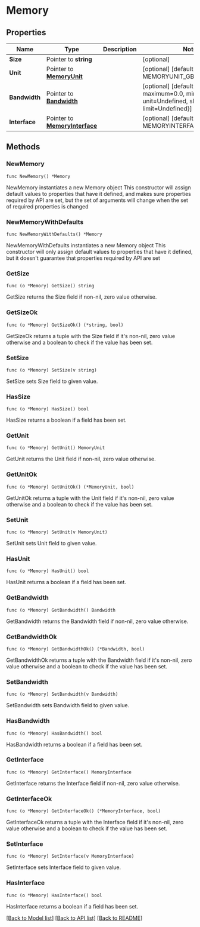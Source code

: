 # Memory

## Properties

Name | Type | Description | Notes
------------ | ------------- | ------------- | -------------
**Size** | Pointer to **string** |  | [optional] 
**Unit** | Pointer to [**MemoryUnit**](MemoryUnit.md) |  | [optional] [default to MEMORYUNIT_GB]
**Bandwidth** | Pointer to [**Bandwidth**](Bandwidth.md) |  | [optional] [default to {speed=0.0, maximum=0.0, minimum=0.0, unit=Undefined, sla=Undefined, limit=Undefined}]
**Interface** | Pointer to [**MemoryInterface**](MemoryInterface.md) |  | [optional] [default to MEMORYINTERFACE_UNDEFINED]

## Methods

### NewMemory

`func NewMemory() *Memory`

NewMemory instantiates a new Memory object
This constructor will assign default values to properties that have it defined,
and makes sure properties required by API are set, but the set of arguments
will change when the set of required properties is changed

### NewMemoryWithDefaults

`func NewMemoryWithDefaults() *Memory`

NewMemoryWithDefaults instantiates a new Memory object
This constructor will only assign default values to properties that have it defined,
but it doesn't guarantee that properties required by API are set

### GetSize

`func (o *Memory) GetSize() string`

GetSize returns the Size field if non-nil, zero value otherwise.

### GetSizeOk

`func (o *Memory) GetSizeOk() (*string, bool)`

GetSizeOk returns a tuple with the Size field if it's non-nil, zero value otherwise
and a boolean to check if the value has been set.

### SetSize

`func (o *Memory) SetSize(v string)`

SetSize sets Size field to given value.

### HasSize

`func (o *Memory) HasSize() bool`

HasSize returns a boolean if a field has been set.

### GetUnit

`func (o *Memory) GetUnit() MemoryUnit`

GetUnit returns the Unit field if non-nil, zero value otherwise.

### GetUnitOk

`func (o *Memory) GetUnitOk() (*MemoryUnit, bool)`

GetUnitOk returns a tuple with the Unit field if it's non-nil, zero value otherwise
and a boolean to check if the value has been set.

### SetUnit

`func (o *Memory) SetUnit(v MemoryUnit)`

SetUnit sets Unit field to given value.

### HasUnit

`func (o *Memory) HasUnit() bool`

HasUnit returns a boolean if a field has been set.

### GetBandwidth

`func (o *Memory) GetBandwidth() Bandwidth`

GetBandwidth returns the Bandwidth field if non-nil, zero value otherwise.

### GetBandwidthOk

`func (o *Memory) GetBandwidthOk() (*Bandwidth, bool)`

GetBandwidthOk returns a tuple with the Bandwidth field if it's non-nil, zero value otherwise
and a boolean to check if the value has been set.

### SetBandwidth

`func (o *Memory) SetBandwidth(v Bandwidth)`

SetBandwidth sets Bandwidth field to given value.

### HasBandwidth

`func (o *Memory) HasBandwidth() bool`

HasBandwidth returns a boolean if a field has been set.

### GetInterface

`func (o *Memory) GetInterface() MemoryInterface`

GetInterface returns the Interface field if non-nil, zero value otherwise.

### GetInterfaceOk

`func (o *Memory) GetInterfaceOk() (*MemoryInterface, bool)`

GetInterfaceOk returns a tuple with the Interface field if it's non-nil, zero value otherwise
and a boolean to check if the value has been set.

### SetInterface

`func (o *Memory) SetInterface(v MemoryInterface)`

SetInterface sets Interface field to given value.

### HasInterface

`func (o *Memory) HasInterface() bool`

HasInterface returns a boolean if a field has been set.


[[Back to Model list]](../README.md#documentation-for-models) [[Back to API list]](../README.md#documentation-for-api-endpoints) [[Back to README]](../README.md)


